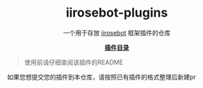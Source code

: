 <h1 align="center">iirosebot-plugins</h1>

<p align="center">一个用于存放 <a href="https://github.com/XCWQW1/iirosebot">iirosebot</a> 框架插件的仓库</p>
<p align="center"><a href="https://github.com/XCWQW1/iirosebot-plugins/blob/main/data/README.md"><strong>插件目录</strong></a></p>

> 使用前请仔细查阅该插件的README
 
如果您想提交您的插件到本仓库，请按照已有插件的格式整理后新建pr
